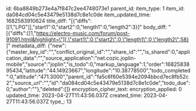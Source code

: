 id: 6ba8849b273e4a7f847c2ee4748073e1
parent_id: 
item_type: 1
item_id: da084cd04c5e43479e5138d7c8e1c0de
item_updated_time: 1682583910624
title_diff: "[{\"diffs\":[[1,\"LPG\"]],\"start1\":0,\"start2\":0,\"length1\":0,\"length2\":3}]"
body_diff: "[{\"diffs\":[[1,\"https://electro-music.com/forum/post-91091.html&highlight=\"]],\"start1\":0,\"start2\":0,\"length1\":0,\"length2\":58}]"
metadata_diff: {"new":{"master_key_id":"","conflict_original_id":"","share_id":"","is_shared":0,"application_data":"","source_application":"net.cozic.joplin-mobile","source":"joplin","is_todo":0,"markup_language":1,"order":1682583895434,"latitude":"44.14923667","longitude":"10.38778500","todo_completed":0,"altitude":"471.3000","parent_id":"fa5c6f60e5394e2094bbcd7ec8fb52c2","source_url":"","id":"da084cd04c5e43479e5138d7c8e1c0de","todo_due":0,"author":""},"deleted":[]}
encryption_cipher_text: 
encryption_applied: 0
updated_time: 2023-04-27T11:43:56.037Z
created_time: 2023-04-27T11:43:56.037Z
type_: 13